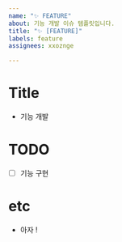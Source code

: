 ```yaml
---
name: "✨ FEATURE"
about: 기능 개발 이슈 템플릿입니다.
title: "✨ [FEATURE]"
labels: feature
assignees: xxoznge

---
```


# Title
- 기능 개발

# TODO
- [ ] 기능 구현

# etc
- 아자 !
